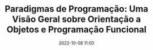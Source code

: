 ---
title: 'Paradigmas de Programação: Uma Visão Geral sobre Orientação a Objetos e Programação Funcional'
type: palestra
speakers:
  - Marcel dos Santos
picture: /assets/images/schedule/marcel-dos-santos.png
linkedin: 
twitter: 
instagram: 
date: '2022-10-08 11:00'
rooms:
  - 6
---
